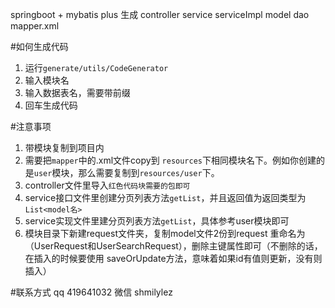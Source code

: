 springboot + mybatis plus 生成 controller service serviceImpl model dao mapper.xml

#如何生成代码
1. 运行`generate/utils/CodeGenerator`
2. 输入模块名
3. 输入数据表名，需要带前缀
4. 回车生成代码

#注意事项
1. 带模块复制到项目内
2. 需要把`mapper`中的.xml文件copy到 `resources`下相同模块名下。例如你创建的是`user`模块，那么需要复制到`resources/user`下。
3. controller文件里导入`红色代码块需要的包即可`
4. service接口文件里创建分页列表方法`getList`，并且返回值为返回类型为 `List<model名>`
5. service实现文件里建分页列表方法`getList`，具体参考user模块即可
6. 模块目录下新建request文件夹，复制model文件2份到request 重命名为（UserRequest和UserSearchRequest），删除主键属性即可（不删除的话，在插入的时候要使用 saveOrUpdate方法，意味着如果id有值则更新，没有则插入）

#联系方式
qq 419641032
微信 shmilylez

